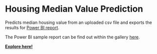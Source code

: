 # Housing Median Value Prediction
Predicts median housing value from an uploaded csv file and exports the results for [Power BI report](https://app.powerbi.com/links/2i_aOqzvGk?ctid=ff9c7474-421d-4957-8d47-c4b64dec87b5).

The Power BI sample report can be find out within the gallery [here](http://aiplatform.northeurope.cloudapp.azure.com/?ml-model=power-bi-housing-median-value-prediction).

[**Explore here!**](https://dsg.dss.bat.com/projects/HOUSINGMEDIANVALUEPREDICTION/)